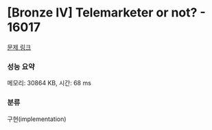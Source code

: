 # [Bronze IV] Telemarketer or not? - 16017 

[문제 링크](https://www.acmicpc.net/problem/16017) 

### 성능 요약

메모리: 30864 KB, 시간: 68 ms

### 분류

구현(implementation)

